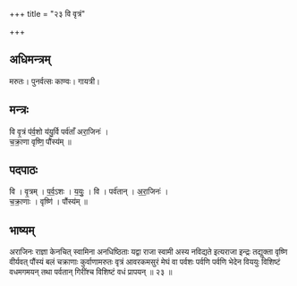 +++
title = "२३ वि वृत्रं"

+++
## अधिमन्त्रम्
मरुतः। पुनर्वत्सः काण्वः। गायत्री।

## मन्त्रः
वि वृ॒त्रं प॑र्व॒शो य॑यु॒र्वि पर्व॑ताँ अरा॒जिनः॑ ।  
च॒क्रा॒णा वृष्णि॒ पौंस्य॑म् ॥

## पदपाठः
वि । वृ॒त्रम् । प॒र्व॒ऽशः । य॒युः॒ । वि । पर्व॑तान् । अ॒रा॒जिनः॑ ।  
च॒क्रा॒णाः । वृष्णि॑ । पौंस्य॑म् ॥

## भाष्यम्
अराजिनः राज्ञा केनचित् स्वामिना अनधिष्ठिताः यद्वा राजा स्वामी अस्य नविद्यते इत्यराजा इन्द्रः तद्युक्ता वृष्णि वीर्यवत् पौंस्यं बलं चक्राणाः कुर्वाणामरुतः वृत्रं आवरकमसुरं मेघं वा पर्वशः पर्वणि पर्वणि भेदेन विययुः विशिष्टं वधमगमयन् तथा पर्वतान् गिरींश्च विशिष्टं वधं प्रापयन् ॥ २३ ॥